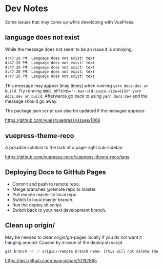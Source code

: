 # Dev Notes

Some issues that may come up while developing with VuePress.

## language does not exist

While the message does not seem to be an issue it is annoying.

```bash
4:47:20 PM: Language does not exist: text
4:47:20 PM: Language does not exist: text
4:47:20 PM: Language does not exist: text
4:47:20 PM: Language does not exist: text
4:47:20 PM: Language does not exist: text
```

This message may appear (may times) when running `yarn docs:dev or build`. Try running `NODE_OPTIONS="--max-old-space-size=8192" yarn docs:dev or build`. Afterwards go back to using `yarn docs:dev` and the message should go away.

The package.json script can also be updated if the mesagae appears. 

https://github.com/vuejs/vuepress/issues/1066

## vuepress-theme-reco

A possible solution to the lack of a page-right sub-sidebar.

https://github.com/vuepress-reco/vuepress-theme-reco/tags

## Deploying Docs to GitHub Pages

- Commit and push to remote repo.
- Merge branches @remote repo to master.
- Pull remote master to local repo.
- Switch to local master branch.
- Run the deploy.sh script.
- Switch back to your next development branch.

## Clean up origin/<branches>

May be needed to clear origin/gh-pages locally if you do not want it hanging around. Caused by missue of the deploy.sh script.

```bash
git branch -d -r origin/<remote branch name> (This will not delete the branch on the remote repo!)
```

https://gist.github.com/magnusbae/10182865
